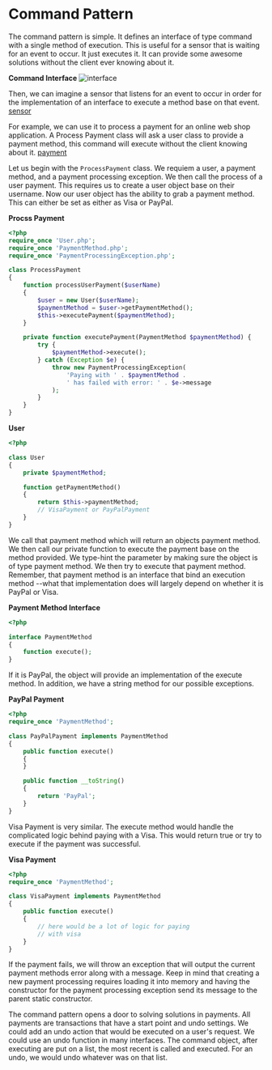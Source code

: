 Command Pattern
===============
The command pattern is simple. It defines an interface of type command with a
single method of execution. This is useful for a sensor that is waiting for an
event to occur. It just executes it. It can provide some awesome solutions
without the client ever knowing about it.

**Command Interface**
![interface][Interface]

Then, we can imagine a sensor that listens for an event to occur in order for the
implementation of an interface to execute a method base on that event.
[sensor][Sensor]

For example, we can use it to process a payment for an online web shop
application. A Process Payment class will ask a user class to provide a payment
method, this command will execute without the client knowing about it.
[payment][Payment]

Let us begin with the `ProcessPayment` class. We requiem a user, a payment
method, and a payment processing exception. We then call the process of a user
payment. This requires us to create a user object base on their username. Now
our user object has the ability to grab a payment method. This can either be set
as either as Visa or PayPal.

**Procss Payment**
```php
<?php
require_once 'User.php';
require_once 'PaymentMethod.php';
require_once 'PaymentProcessingException.php';

class ProcessPayment
{
	function processUserPayment($userName)
	{
		$user = new User($userName);
		$paymentMethod = $user->getPaymentMethod();
		$this->executePayment($paymentMethod);
	}

	private function executePayment(PaymentMethod $paymentMethod) {
		try {
			$paymentMethod->execute();
		} catch (Exception $e) {
			throw new PaymentProcessingException(
				'Paying with ' . $paymentMethod .
				' has failed with error: ' . $e->message
			);
		}
	}
}
```
**User**
```php
<?php

class User
{
	private $paymentMethod;

	function getPaymentMethod()
	{
		return $this->paymentMethod;
		// VisaPayment or PayPalPayment
	}
}
```

We call that payment method which will return an objects payment method. We then
call our private function to execute the payment base on the method provided. We
type-hint the parameter by making sure the object is of type payment method. We
then try to execute that payment method. Remember, that payment method is an
interface that bind an execution method --what that implementation does will
largely depend on whether it is PayPal or Visa.

**Payment Method Interface**
```php
<?php

interface PaymentMethod
{
	function execute();
}
```

If it is PayPal, the object will provide an implementation of the execute
method. In addition, we have a string method for our possible exceptions.

**PayPal Payment**
```php
<?php
require_once 'PaymentMethod';

class PayPalPayment implements PaymentMethod
{
	public function execute()
	{
	}

	public function __toString()
	{
		return 'PayPal';
	}
}
```

Visa Payment is very similar. The execute method would handle the complicated
logic behind paying with a Visa. This would return true or try to execute if the
payment was successful.

**Visa Payment**
```php
<?php
require_once 'PaymentMethod';

class VisaPayment implements PaymentMethod
{
	public function execute()
	{
		// here would be a lot of logic for paying
		// with visa
	}
}
```

If the payment fails, we will throw an exception that will output the current
payment methods error along with a message. Keep in mind that creating a new
payment processing requires loading it into memory and having the constructor
for the payment processing exception send its message to the parent static
constructor.


The command pattern opens a door to solving solutions in payments. All payments
are transactions that have a start point and undo settings. We could add an
undo action that would be executed on a user's request. We could use an  undo
function in many interfaces. The command object, after executing are put on a
list, the most recent is called and executed. For an undo, we would undo
whatever was on that list.

[Interface]: https://cdn.rawgit.com/KLVTZ/PHP-Design-Patterns/master/notes/images/09_command_pattern.svg 
[Sensor]: https://cdn.rawgit.com/KLVTZ/PHP-Design-Patterns/master/notes/images/09_02_command_pattern.svg
[Payment]: https://cdn.rawgit.com/KLVTZ/PHP-Design-Patterns/master/notes/images/09_03_command_pattern.svg

